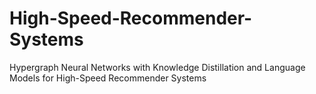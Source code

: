 # High-Speed-Recommender-Systems
Hypergraph Neural Networks with Knowledge Distillation and Language Models for High-Speed Recommender Systems
